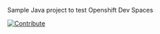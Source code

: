 Sample Java project to test Openshift Dev Spaces

[![Contribute](https://www.eclipse.org/che/contribute.svg)](https://devspaces.apps.cluster-k9zhw.k9zhw.sandbox2669.opentlc.com/f?url=https://github.com/agiertli/dev-spaces-test)
